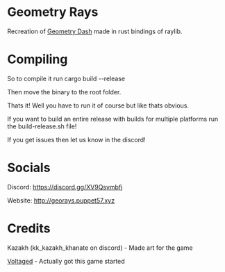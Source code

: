 # Geometry Rays
 Recreation of [Geometry Dash](https://store.steampowered.com/app/322170/Geometry_Dash) made in rust bindings of raylib.

# Compiling
 So to compile it run cargo build --release

 Then move the binary to the root folder.

 Thats it! Well you have to run it of course but like thats obvious.

 If you want to build an entire release with builds for multiple platforms run the build-release.sh file!

 If you get issues then let us know in the discord!

# Socials
 Discord: https://discord.gg/XV9Qsvmbfj
 
 Website: http://georays.puppet57.xyz

# Credits
 Kazakh (kk_kazakh_khanate on discord) - Made art for the game

 [Voltaged](https://github.com/VoltagedDebunked) - Actually got this game started
